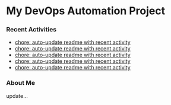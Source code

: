 # My DevOps Automation Project

### Recent Activities
<!-- activity:START -->
- [chore: auto-update readme with recent activity](https://github.com/kaigiii/mybowling-app/commit/2f92f8a14956b711bb18c1796d1daa33a187755c)
- [chore: auto-update readme with recent activity](https://github.com/kaigiii/mybowling-app/commit/23ddbdb65c93394c2efced8ea2e766d18d7d6d3f)
- [chore: auto-update readme with recent activity](https://github.com/kaigiii/mybowling-app/commit/5289deb161a64f151659ae1c2e10963f916aaeeb)
- [chore: auto-update readme with recent activity](https://github.com/kaigiii/mybowling-app/commit/aa8300df859b1dcaa2ffc3ae2ff1fdfbbe6325c2)
- [chore: auto-update readme with recent activity](https://github.com/kaigiii/mybowling-app/commit/0678e58ae52f9b956cccf00d90d5ad0016557fa1)
<!-- activity:END -->

### About Me
<!-- MYLINKS:START -->
<!-- MYLINKS:END -->

update...
